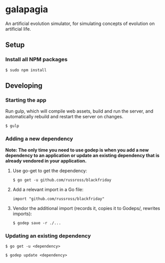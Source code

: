 # galapagia

An artificial evolution simulator, for simulating concepts of evolution on artificial life.

## Setup

### Install all NPM packages

    $ sudo npm install

## Developing

### Starting the app

Run gulp, which will compile web assets, build and run the server, and automatically rebuild and restart the server on changes.

    $ gulp

### Adding a new dependency

**Note: The only time you need to use godep is when you add a new dependency to an application or update an existing dependency that is already vendored in your application.**

1. Use go-get to get the dependency:

       $ go get -u github.com/russross/blackfriday

2. Add a relevant import in a Go file:

       import "github.com/russross/blackfriday"

3. Vendor the additional import (records it, copies it to Godeps/, rewrites imports):

       $ godep save -r ./...

### Updating an existing dependency

    $ go get -u <dependency>

    $ godep update <dependency>
